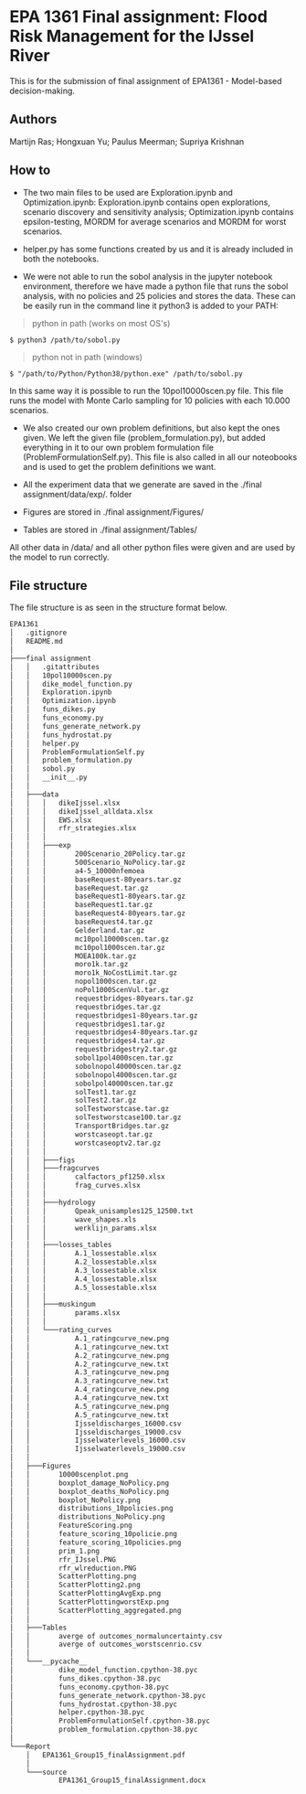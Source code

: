 # EPA 1361 Final assignment: Flood Risk Management for the IJssel River 
This is for the submission of final assignment of EPA1361 - Model-based decision-making. </br>

## Authors

Martijn Ras;
Hongxuan Yu;
Paulus Meerman;
Supriya Krishnan

## How to

* The two main files to be used are Exploration.ipynb and Optimization.ipynb: Exploration.ipynb contains open explorations, scenario discovery and sensitivity analysis; Optimization.ipynb contains epsilon-testing, MORDM for average scenarios and MORDM for worst scenarios.

* helper.py has some functions created by us and it is already included in both the notebooks. 

* We were not able to run the sobol analysis in the jupyter notebook environment, therefore we have made a python file that runs the sobol analysis, with no policies and 25 policies and stores the data. These can be easily run in the command line it python3 is added to your PATH:

> python in path (works on most OS's)
```shell
$ python3 /path/to/sobol.py
```

> python not in path (windows)
```shel
$ "/path/to/Python/Python38/python.exe" /path/to/sobol.py
```

In this same way it is possible to run the 10pol10000scen.py file. This file runs the model with Monte Carlo sampling for 10 policies with each 10.000 scenarios. 

* We also created our own problem definitions, but also kept the ones given. We left the given file (problem_formulation.py), but added everything in it to our own problem formulation file (ProblemFormulationSelf.py). This file is also called in all our noteobooks and is used to get the problem definitions we want. 

* All the experiment data that we generate are saved in the ./final assignment/data/exp/. folder
* Figures are stored in ./final assignment/Figures/
* Tables are stored in ./final assignment/Tables/  

All other data in /data/ and all other python files were given and are used by the model to run correctly.

## File structure
The file structure is as seen in the structure format below.
```bash
EPA1361
│   .gitignore
│   README.md
│
├───final assignment
│   │   .gitattributes
│   │   10pol10000scen.py
│   │   dike_model_function.py
│   │   Exploration.ipynb
│   │   Optimization.ipynb
│   │   funs_dikes.py
│   │   funs_economy.py
│   │   funs_generate_network.py
│   │   funs_hydrostat.py
│   │   helper.py
│   │   ProblemFormulationSelf.py
│   │   problem_formulation.py
│   │   sobol.py
│   │   __init__.py
│   │
│   ├───data
│   │   │   dikeIjssel.xlsx
│   │   │   dikeIjssel_alldata.xlsx
│   │   │   EWS.xlsx
│   │   │   rfr_strategies.xlsx
│   │   │
│   │   ├───exp
│   │   │       200Scenario_20Policy.tar.gz 
│   │   │       500Scenario_NoPolicy.tar.gz
│   │   │       a4-5_10000nfemoea
│   │   │       baseRequest-80years.tar.gz
│   │   │       baseRequest.tar.gz
│   │   │       baseRequest1-80years.tar.gz
│   │   │       baseRequest1.tar.gz
│   │   │       baseRequest4-80years.tar.gz
│   │   │       baseRequest4.tar.gz
│   │   │       Gelderland.tar.gz
│   │   │       mc10pol10000scen.tar.gz
│   │   │       mc10pol1000scen.tar.gz
│   │   │       MOEA100k.tar.gz
│   │   │       moro1k.tar.gz
│   │   │       moro1k_NoCostLimit.tar.gz
│   │   │       nopol1000scen.tar.gz
│   │   │       noPol1000ScenVul.tar.gz
│   │   │       requestbridges-80years.tar.gz
│   │   │       requestbridges.tar.gz
│   │   │       requestbridges1-80years.tar.gz
│   │   │       requestbridges1.tar.gz
│   │   │       requestbridges4-80years.tar.gz
│   │   │       requestbridges4.tar.gz
│   │   │       requestbridgestry2.tar.gz
│   │   │       sobol1pol4000scen.tar.gz
│   │   │       sobolnopol40000scen.tar.gz
│   │   │       sobolnopol4000scen.tar.gz
│   │   │       sobolpol40000scen.tar.gz
│   │   │       solTest1.tar.gz
│   │   │       solTest2.tar.gz
│   │   │       solTestworstcase.tar.gz
│   │   │       solTestworstcase100.tar.gz
│   │   │       TransportBridges.tar.gz
│   │   │       worstcaseopt.tar.gz
│   │   │       worstcaseoptv2.tar.gz
│   │   │
│   │   ├───figs
│   │   ├───fragcurves
│   │   │       calfactors_pf1250.xlsx
│   │   │       frag_curves.xlsx
│   │   │
│   │   ├───hydrology
│   │   │       Qpeak_unisamples125_12500.txt
│   │   │       wave_shapes.xls
│   │   │       werklijn_params.xlsx
│   │   │
│   │   ├───losses_tables
│   │   │       A.1_lossestable.xlsx
│   │   │       A.2_lossestable.xlsx
│   │   │       A.3_lossestable.xlsx
│   │   │       A.4_lossestable.xlsx
│   │   │       A.5_lossestable.xlsx
│   │   │
│   │   ├───muskingum
│   │   │       params.xlsx
│   │   │
│   │   └───rating_curves
│   │           A.1_ratingcurve_new.png
│   │           A.1_ratingcurve_new.txt
│   │           A.2_ratingcurve_new.png
│   │           A.2_ratingcurve_new.txt
│   │           A.3_ratingcurve_new.png
│   │           A.3_ratingcurve_new.txt
│   │           A.4_ratingcurve_new.png
│   │           A.4_ratingcurve_new.txt
│   │           A.5_ratingcurve_new.png
│   │           A.5_ratingcurve_new.txt
│   │           Ijsseldischarges_16000.csv
│   │           Ijsseldischarges_19000.csv
│   │           Ijsselwaterlevels_16000.csv
│   │           Ijsselwaterlevels_19000.csv
│   │
│   ├───Figures
│   │       10000scenplot.png
│   │       boxplot_damage_NoPolicy.png
│   │       boxplot_deaths_NoPolicy.png
│   │       boxplot_NoPolicy.png
│   │       distributions_10policies.png
│   │       distributions_NoPolicy.png
│   │       FeatureScoring.png
│   │       feature_scoring_10policie.png
│   │       feature_scoring_10policies.png
│   │       prim_1.png
│   │       rfr_IJssel.PNG
│   │       rfr_wlreduction.PNG
│   │       ScatterPlotting.png
│   │       ScatterPlotting2.png
│   │       ScatterPlottingAvgExp.png
│   │       ScatterPlottingworstExp.png
│   │       ScatterPlotting_aggregated.png
│   │
│   ├───Tables
│   │       averge of outcomes_normaluncertainty.csv
│   │       averge of outcomes_worstscenrio.csv
│   │
│   └───__pycache__
│           dike_model_function.cpython-38.pyc
│           funs_dikes.cpython-38.pyc
│           funs_economy.cpython-38.pyc
│           funs_generate_network.cpython-38.pyc
│           funs_hydrostat.cpython-38.pyc
│           helper.cpython-38.pyc
│           ProblemFormulationSelf.cpython-38.pyc
│           problem_formulation.cpython-38.pyc
│
└───Report
    │   EPA1361_Group15_finalAssignment.pdf
    │
    └───source
            EPA1361_Group15_finalAssignment.docx
```
